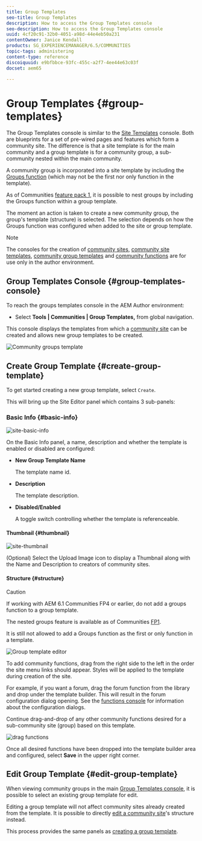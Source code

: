 ```yaml
---
title: Group Templates
seo-title: Group Templates
description: How to access the Group Templates console
seo-description: How to access the Group Templates console
uuid: 4cf20c91-32b0-4051-a98d-44e4eb50a231
contentOwner: Janice Kendall
products: SG_EXPERIENCEMANAGER/6.5/COMMUNITIES
topic-tags: administering
content-type: reference
discoiquuid: e9bfbbce-93fc-455c-a2f7-4ee44e63c03f
docset: aem65

---
```


# Group Templates {#group-templates}

The Group Templates console is similar to the [Site Templates](/help/communities/sites.md) console. Both are blueprints for a set of pre-wired pages and features which form a community site. The difference is that a site template is for the main community and a group template is for a community group, a sub-community nested within the main community.

A community group is incorporated into a site template by including the [Groups function](/help/communities/functions.md#groups-function) (which may not be the first nor only function in the template).

As of Communities [feature pack 1](/help/communities/deploy-communities.md#latestfeaturepack), it is possible to nest groups by including the Groups function within a group template.

The moment an action is taken to create a new community group, the group's template (structure) is selected. The selection depends on how the Groups function was configured when added to the site or group template.

>[!NOTE]
>
>The consoles for the creation of [community sites](/help/communities/sites-console.md), [community site templates](/help/communities/sites.md), [community group templates](/help/communities/tools-groups.md) and [community functions](/help/communities/functions.md) are for use only in the author environment.

## Group Templates Console {#group-templates-console}

To reach the groups templates console in the AEM Author environment:

* Select **Tools | Communities | Group Templates,** from global navigation.

This console displays the templates from which a [community site](/help/communities/sites-console.md) can be created and allows new group templates to be created.

![Community groups template](assets/groups-template.png)

## Create Group Template {#create-group-template}

To get started creating a new group template, select `Create`.

This will bring up the Site Editor panel which contains 3 sub-panels:

### Basic Info {#basic-info}

![site-basic-info](assets/site-basic-info.png)

On the Basic Info panel, a name, description and whether the template is enabled or disabled are configured:

* **New Group Template Name**
  
  The template name id.

* **Description**

  The template description.

* **Disabled/Enabled**

  A toggle switch controlling whether the template is referenceable.

#### Thumbnail {#thumbnail}

![site-thumbnail](assets/site-thumbnail.png)

(Optional) Select the Upload Image icon to display a Thumbnail along with the Name and Description to creators of community sites.

#### Structure {#structure}

>[!CAUTION]
>
>If working with AEM 6.1 Communities FP4 or earlier, do not add a groups function to a group template.
>
>The nested groups feature is available as of Communities [FP1](/help/communities/communities.md#latestfeaturepack).
>
>It is still not allowed to add a Groups function as the first or only function in a template.

![Group template editor](assets/template-editor.png)

To add community functions, drag from the right side to the left in the order the site menu links should appear. Styles will be applied to the template during creation of the site.

For example, if you want a forum, drag the forum function from the library and drop under the template builder. This will result in the forum configuration dialog opening. See the [functions console](/help/communities/functions.md) for information about the configuration dialogs.

Continue drag-and-drop of any other community functions desired for a sub-community site (group) based on this template.

![drag functions](assets/dragfunctions.png)

Once all desired functions have been dropped into the template builder area and configured, select **Save** in the upper right corner.

## Edit Group Template {#edit-group-template}

When viewing community groups in the main [Group Templates console](#group-templates-console), it is possible to select an existing group template for edit.

Editing a group template will not affect community sites already created from the template. It is possible to directly [edit a community site](/help/communities/sites-console.md#modify-structure)'s structure instead.

This process provides the same panels as [creating a group template](#create-group-template).

